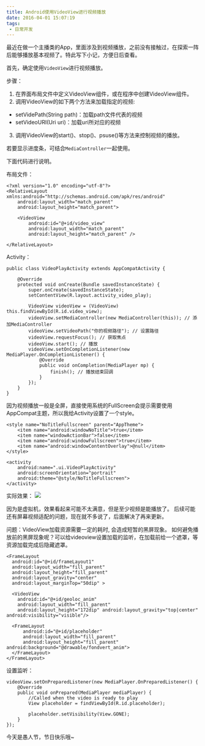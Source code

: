 ```yaml
---
title: Android使用VideoView进行视频播放
date: 2016-04-01 15:07:19
tags:
 - 日常开发
---
```


最近在做一个主播类的App，里面涉及到视频播放，之前没有接触过，在探索一阵后能够播放基本视频了。特此写下小记，方便日后查看。

首先，确定使用``VideoView``进行视频播放。

步骤：
1. 在界面布局文件中定义VideoView组件，或在程序中创建VideoView组件。
2. 调用VideoView的如下两个方法来加载指定的视频:
 - setVidePath(String path)：加载path文件代表的视频
 - setVideoURI(Uri uri)：加载uri所对应的视频
3. 调用VideoView的start()、stop()、psuse()等方法来控制视频的播放。

若要显示进度条，可结合``MediaController``一起使用。

<!--more -->

下面代码进行说明。

布局文件：
```
<?xml version="1.0" encoding="utf-8"?>
<RelativeLayout xmlns:android="http://schemas.android.com/apk/res/android"
    android:layout_width="match_parent"
    android:layout_height="match_parent">

    <VideoView
        android:id="@+id/video_view"
        android:layout_width="match_parent"
        android:layout_height="match_parent" />

</RelativeLayout>
```
Activity：
```
public class VideoPlayActivity extends AppCompatActivity {

    @Override
    protected void onCreate(Bundle savedInstanceState) {
        super.onCreate(savedInstanceState);
        setContentView(R.layout.activity_video_play);

        VideoView videoView = (VideoView) this.findViewById(R.id.video_view);
        videoView.setMediaController(new MediaController(this)); // 添加MediaController
        videoView.setVideoPath("你的视频路径"); // 设置路径
        videoView.requestFocus(); // 获取焦点
        videoView.start(); // 播放
        videoView.setOnCompletionListener(new MediaPlayer.OnCompletionListener() {
            @Override
            public void onCompletion(MediaPlayer mp) {
                finish(); // 播放结束回调
            }
        });
    }
}
```
因为视频播放一般是全屏，直接使用系统的FullScreen会提示需要使用AppCompat主题，所以我给Activity设置了一个style。
```
<style name="NoTitleFullscreen" parent="AppTheme">
    <item name="android:windowNoTitle">true</item>
    <item name="windowActionBar">false</item>
    <item name="android:windowFullscreen">true</item>
    <item name="android:windowContentOverlay">@null</item>
</style>
```
```
<activity
    android:name=".ui.VideoPlayActivity"
    android:screenOrientation="portrait"
    android:theme="@style/NoTitleFullscreen">
</activity>
```

实际效果：
![](https://images-1258496336.cos.ap-chengdu.myqcloud.com/2016/04/video_vieweffect.gif)

因为是虚拟机，效果看起来可能不太满意，但是至少视频是能播放了。
后续可能还有屏幕视频适配的问题，现在就不多说了，后面解决了再来更新。

问题：VideoView加载资源需要一定的耗时, 会造成短暂的黑屏现象。
如何避免播放前的黑屏现象呢？可以给videoview设置加载的监听，在加载前给一个遮罩，等资源加载完成后隐藏遮罩。
```
<FrameLayout  
  android:id="@+id/frameLayout1"  
  android:layout_width="fill_parent"  
  android:layout_height="fill_parent"  
  android:layout_gravity="center"  
  android:layout_marginTop="50dip" >  

  <VideoView  
    android:id="@+id/geoloc_anim"  
    android:layout_width="fill_parent"  
    android:layout_height="172dip" android:layout_gravity="top|center" android:visibility="visible"/>  

  <FrameLayout  
      android:id="@+id/placeholder"  
      android:layout_width="fill_parent"  
      android:layout_height="fill_parent" android:background="@drawable/fondvert_anim">  
  </FrameLayout>
</FrameLayout>
```
设置监听：
```
videoView.setOnPreparedListener(new MediaPlayer.OnPreparedListener() {  
    @Override  
    public void onPrepared(MediaPlayer mediaPlayer) {  
        //Called when the video is ready to play  
        View placeholder = findViewById(R.id.placeholder);  

        placeholder.setVisibility(View.GONE);  
    }  
});  
```

今天是愚人节，节日快乐哦~
